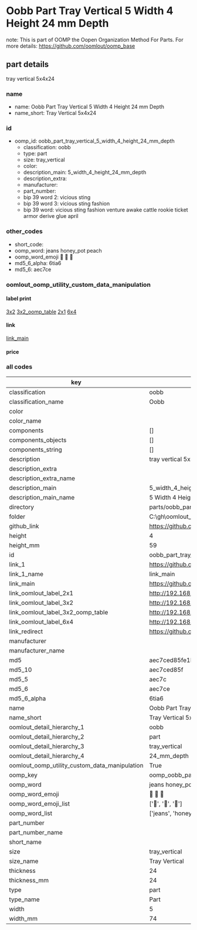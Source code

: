 # Oobb Part Tray Vertical 5 Width 4 Height 24 mm Depth  

note: This is part of OOMP the Oopen Organization Method For Parts. For more details: https://github.com/oomlout/oomp_base

##  part details
  



tray vertical 5x4x24



### name
* name: Oobb Part Tray Vertical 5 Width 4 Height 24 mm Depth
* name_short: Tray Vertical 5x4x24 
### id
* oomp_id: oobb_part_tray_vertical_5_width_4_height_24_mm_depth
  * classification: oobb
  * type: part
  * size: tray_vertical
  * color: 
  * description_main: 5_width_4_height_24_mm_depth
  * description_extra: 
  * manufacturer: 
  * part_number: 
  * bip 39 word 2: vicious sting
  * bip 39 word 3: vicious sting fashion
  * bip 39 word: vicious sting fashion venture awake cattle rookie ticket armor derive glue april

### other_codes
* short_code: 
* oomp_word: jeans honey_pot peach
* oomp_word_emoji :jeans: :honey_pot: :peach:
* md5_6_alpha: 6tia6
* md5_6: aec7ce






### oomlout_oomp_utility_custom_data_manipulation
#### label print
[3x2](http://192.168.1.245:1112/?label=oomp%206tia6)
[3x2_oomp_table](http://192.168.1.108:1112/?label=oomp%206tia6)
[2x1](http://192.168.1.242:1112/?label=oomp%206tia6)
[6x4](http://192.168.1.55:1112/?label=oomp%206tia6)    

#### link

[link_main](https://github.com/oomlout/oomlout_oobb_version_4_generated_parts/tree/main/navigation_oomp/oobb/part/tray_vertical/5_width_4_height_24_mm_depth/part)                              

#### price







### all codes 
| key | value |  
| --- | --- |  
| classification | oobb |  
| classification_name | Oobb |  
| color |  |  
| color_name |  |  
| components | [] |  
| components_objects | [] |  
| components_string | [] |  
| description | tray vertical 5x4x24 |  
| description_extra |  |  
| description_extra_name |  |  
| description_main | 5_width_4_height_24_mm_depth |  
| description_main_name | 5 Width 4 Height 24 mm Depth |  
| directory | parts/oobb_part_tray_vertical_5_width_4_height_24_mm_depth |  
| folder | C:\gh\oomlout_oobb_version_4_generated_parts\parts\oobb_part_tray_vertical_5_width_4_height_24_mm_depth |  
| github_link | https://github.com/oomlout/oomlout_oomp_part_src/tree/main/parts/oobb_part_tray_vertical_5_width_4_height_24_mm_depth |  
| height | 4 |  
| height_mm | 59 |  
| id | oobb_part_tray_vertical_5_width_4_height_24_mm_depth |  
| link_1 | https://github.com/oomlout/oomlout_oobb_version_4_generated_parts/tree/main/navigation_oomp/oobb/part/tray_vertical/5_width_4_height_24_mm_depth/part |  
| link_1_name | link_main |  
| link_main | https://github.com/oomlout/oomlout_oobb_version_4_generated_parts/tree/main/navigation_oomp/oobb/part/tray_vertical/5_width_4_height_24_mm_depth/part |  
| link_oomlout_label_2x1 | http://192.168.1.242:1112/?label=oomp%206tia6 |  
| link_oomlout_label_3x2 | http://192.168.1.245:1112/?label=oomp%206tia6 |  
| link_oomlout_label_3x2_oomp_table | http://192.168.1.108:1112/?label=oomp%206tia6 |  
| link_oomlout_label_6x4 | http://192.168.1.55:1112/?label=oomp%206tia6 |  
| link_redirect | https://github.com/oomlout/oomlout_oobb_version_4_generated_parts/tree/main/parts/oobb_tray_vertical_05_04_24 |  
| manufacturer |  |  
| manufacturer_name |  |  
| md5 | aec7ced85fe1b77891081f24a6b57f9c |  
| md5_10 | aec7ced85f |  
| md5_5 | aec7c |  
| md5_6 | aec7ce |  
| md5_6_alpha | 6tia6 |  
| name | Oobb Part Tray Vertical 5 Width 4 Height 24 mm Depth |  
| name_short | Tray Vertical 5x4x24  |  
| oomlout_detail_hierarchy_1 | oobb |  
| oomlout_detail_hierarchy_2 | part |  
| oomlout_detail_hierarchy_3 | tray_vertical |  
| oomlout_detail_hierarchy_4 | 24_mm_depth |  
| oomlout_oomp_utility_custom_data_manipulation | True |  
| oomp_key | oomp_oobb_part_tray_vertical_5_width_4_height_24_mm_depth |  
| oomp_word | jeans honey_pot peach |  
| oomp_word_emoji | :jeans: :honey_pot: :peach: |  
| oomp_word_emoji_list | [':jeans:', ':honey_pot:', ':peach:'] |  
| oomp_word_list | ['jeans', 'honey_pot', 'peach'] |  
| part_number |  |  
| part_number_name |  |  
| short_name |  |  
| size | tray_vertical |  
| size_name | Tray Vertical |  
| thickness | 24 |  
| thickness_mm | 24 |  
| type | part |  
| type_name | Part |  
| width | 5 |  
| width_mm | 74 |  
